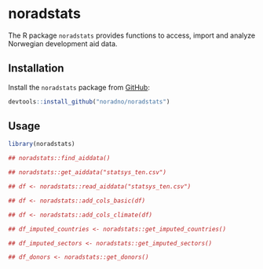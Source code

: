
# noradstats

<!-- badges: start -->
<!-- badges: end -->

The R package `noradstats` provides functions to access, import and analyze Norwegian development aid data.

## Installation

Install the `noradstats` package from [GitHub](https://github.com/noradno/noradstats):

``` r
devtools::install_github("noradno/noradstats")
```

## Usage

``` r
library(noradstats)

## noradstats::find_aiddata()

## noradstats::get_aiddata("statsys_ten.csv")

## df <- noradstats::read_aiddata("statsys_ten.csv")

## df <- noradstats::add_cols_basic(df)

## df <- noradstats::add_cols_climate(df)

## df_imputed_countries <- noradstats::get_imputed_countries()

## df_imputed_sectors <- noradstats::get_imputed_sectors()

## df_donors <- noradstats::get_donors()

```

